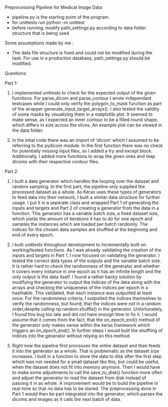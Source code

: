 Preprocessing Pipeline for Medical Image Data

- pipeline.py is the starting point of the program. 
- for unittests run python -m unittest 
- before running, modify path_settings.py according to data folder 
  structure that is being used

Some assumptions made by me :
 - The data file structure is fixed and could not be modified during the task. For use in a production database, 
  path_settings.py should be modified.

Questions:

Part 1:

1. I implemented unittests to check for the expected output of the given functions. For parse_dicom and parse_contour I wrote independant testcases while I could only verify the polygon_to_mask function as part of the wrapper generate_input_target_arrays(). I also tested the validity of some masks by visualizing them in a matplotlib plot. It seemed to make sense, as I expected an inner contour to be a filled round shape, which differs in size across the slices. An example plot can be viewed in the data folder. 

2. In the intial code there was an import of 'dicom' which I assumed to be referring to the pydicom module. In the first function there was no check for potentially missing input files, so I added a try and except block. Additionally, I added more functions to wrap the given ones and map dicoms with their respective contour files. 


Part 2:

1. I built a data generator which handles the looping over the dataset and random sampling. In the first part, the pipeline only supplied the processed dataset as a whole.
As Keras uses these types of generators to feed data into their network, I built a similar data structure for further usage. I put it in a seperate class and wrapped Part 1 of generating the inputs and targets and Part 2 of creating a generator from the data in a function. This generator has a variable batch size, a fixed dataset size, which yields the amount of iterations it has to do for one epoch and samples the instances which are loaded per batch randomly. The indices for the chosen data samples are shuffled at the beginning and end of every epoch. 

2. I built unittests throughout development to incrementally built on working/tested functions. As I was already validating the creation of the inputs and targets in Part 1, I now focused on validating the generator. I tested the correct data types of the outputs and the variable batch size. It is rather hard to check the randomness of the generator and whether it covers every instance in one epoch as it has an infinite length and the only output is the data itself. I found a rather hacky solution by modifying the generator to output the indices of the data along with the arrays and checking the uniqueness of the indices per epoch in a hashtable. This validated, that each instance was outputted at least once. For the randomness criteria, I outputted the indices themselves to verify the randomness, but found, that the indices were not in a random order,despite calling np.random.shuffle() in the generator. Unfortunately, I found this bug too late and did not have enough time to fix it. I would assume that it comes from the fact, that the on_epoch_end() method of the generator only makes sense within the keras framework which triggers an on_epoch_end(). In further steps I would built the shuffling of indices into the generator without relying on this method.

3. Right now the pipeline first processes the entire dataset and then feeds it into the generator as a whole. That is problematic as the dataset size increases. I built in a function to store the data to disk after the first step which was not needed for a small dataset like this, but could be useful, when the dataset does not fit into memory anymore. Then I would have to make some adjustments to call the save_to_disk() function more often and adjust the generator to read the dataset from disk instead of passing it in as whole. A improvement would be to build the pipeline in real-time so that no data has to be stored. The preprocessing done in Part 1 would then be part integrated into the generator, which parses the dicoms and images as it calls the next batch of data. 